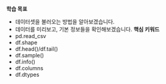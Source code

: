 **학습 목표**  
- 데이터셋을 불러오는 방법을 알아보겠습니다.
- 데이터를 미리보고, 기본 정보들을 확인해보겠습니다.
**핵심 키워드**
- pd.read_csv
- df.shape
- df.head()/df.tail()
- df.sample()
- df.info()
- df.columns
- df.dtypes